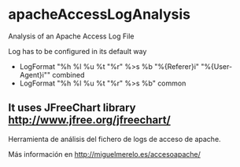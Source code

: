 # apacheAccessLogAnalysis
Analysis of an Apache Access Log File

Log has to be configured in its default way

- LogFormat "%h %l %u %t \"%r\" %>s %b \"%{Referer}i\" \"%{User-Agent}i\"" combined
- LogFormat "%h %l %u %t \"%r\" %>s %b" common

It uses JFreeChart library http://www.jfree.org/jfreechart/
---------------
Herramienta de análisis del fichero de logs de acceso de apache.

Más información en http://miguelmerelo.es/accesoapache/
